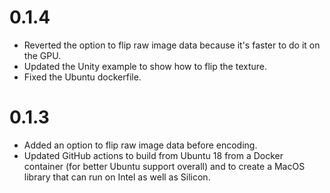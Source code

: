 # 0.1.4

- Reverted the option to flip raw image data because it's faster to do it on the GPU.
- Updated the Unity example to show how to flip the texture.
- Fixed the Ubuntu dockerfile.

# 0.1.3

- Added an option to flip raw image data before encoding.
- Updated GitHub actions to build from Ubuntu 18 from a Docker container (for better Ubuntu support overall) and to create a MacOS library that can run on Intel as well as Silicon.